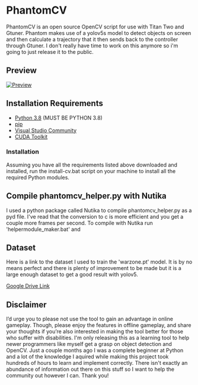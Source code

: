 # PhantomCV
PhantomCV is an open source OpenCV script for use with Titan Two and Gtuner. Phantom makes use of a yolov5s model to detect objects on screen and then calculate a trajectory that it then sends back to the controller through Gtuner. I don't really have time to work on this anymore so i'm going to just release it to the public.

## Preview
[![Preview](https://img.youtube.com/vi/lcsM_D6omaw/0.jpg)](https://www.youtube.com/watch?v=lcsM_D6omaw)

## Installation Requirements
 - [Python 3.8](https://www.python.org/downloads/release/python-380/) (MUST BE PYTHON 3.8)
 - [pip](https://bootstrap.pypa.io/get-pip.py)
 - [Visual Studio Community](https://visualstudio.microsoft.com/downloads/)
 - [CUDA Toolkit](https://developer.nvidia.com/cuda-downloads)
 
### Installation
Assuming you have all the requirements listed above downloaded and installed, run the install-cv.bat script on your machine to install all the required Python modules.
 
## Compile phantomcv_helper.py with Nutika
I used a python package called Nutika to compile phantomcv_helper.py as a pyd file. I've read that the conversion to c is more efficient and you get a couple more frames per second. To compile with Nutika run 'helpermodule_maker.bat' and 

## Dataset
Here is a link to the dataset I used to train the 'warzone.pt' model. It is by no means perfect and there is plenty of improvement to be made but it is a large enough dataset to get a good result with yolov5.

[Google Drive Link](https://drive.google.com/file/d/1F2vXIlsopzv8AQtsGaopYcSvoexcIcS6/view?usp=sharing)

## Disclaimer

I’d urge you to please not use the tool to gain an advantage in online gameplay. Though, please enjoy the features in offline gameplay, and share your thoughts if you’re also interested in making the tool better for those who suffer with disabilities. I'm only releasing this as a learning tool to help newer programmers like myself get a grasp on object detection and OpenCV. Just a couple months ago I was a complete beginner at Python and a lot of the knowledge I aquired while making this project took hundreds of hours to learn and implement correctly. There isn't exactly an abundance of information out there on this stuff so I want to help the community out however I can. Thank you!
